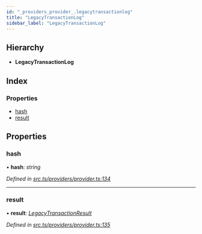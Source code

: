 ```yaml
---
id: "_providers_provider_.legacytransactionlog"
title: "LegacyTransactionLog"
sidebar_label: "LegacyTransactionLog"
---
```


## Hierarchy

* **LegacyTransactionLog**

## Index

### Properties

* [hash](_providers_provider_.legacytransactionlog.md#hash)
* [result](_providers_provider_.legacytransactionlog.md#result)

## Properties

###  hash

• **hash**: *string*

*Defined in [src.ts/providers/provider.ts:134](https://github.com/nearprotocol/nearlib/blob/476d416/src.ts/providers/provider.ts#L134)*

___

###  result

• **result**: *[LegacyTransactionResult](_providers_provider_.legacytransactionresult.md)*

*Defined in [src.ts/providers/provider.ts:135](https://github.com/nearprotocol/nearlib/blob/476d416/src.ts/providers/provider.ts#L135)*
